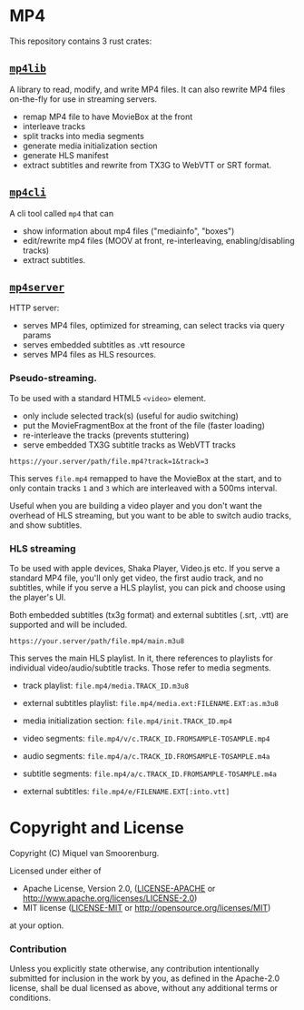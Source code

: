 # MP4

This repository contains 3 rust crates:

## [`mp4lib`](mp4lib/)

A library to read, modify, and write MP4 files. It can also rewrite MP4 files
on-the-fly for use in streaming servers.

- remap MP4 file to have MovieBox at the front
- interleave tracks
- split tracks into media segments
- generate media initialization section
- generate HLS manifest
- extract subtitles and rewrite from TX3G to WebVTT or SRT format.

## [`mp4cli`](mp4cli/)

A cli tool called `mp4` that can

- show information about mp4 files ("mediainfo", "boxes")
- edit/rewrite mp4 files (MOOV at front, re-interleaving, enabling/disabling tracks)
- extract subtitles.

## [`mp4server`](mp4server/)

HTTP server:

- serves MP4 files, optimized for streaming, can select tracks via query params
- serves embedded subtitles as .vtt resource
- serves MP4 files as HLS resources.

### Pseudo-streaming.

To be used with a standard HTML5 `<video>` element.

- only include selected track(s) (useful for audio switching)
- put the MovieFragmentBox at the front of the file (faster loading)
- re-interleave the tracks (prevents stuttering)
- serve embedded TX3G subtitle tracks as WebVTT tracks

```
https://your.server/path/file.mp4?track=1&track=3
```
This serves `file.mp4` remapped to have the MovieBox at the start, and to only
contain tracks `1` and `3` which are interleaved with a 500ms interval.

Useful when you are building a video player and you don't want the overhead of
HLS streaming, but you want to be able to switch audio tracks, and show
subtitles.

### HLS streaming

To be used with apple devices, Shaka Player, Video.js etc. If you serve
a standard MP4 file, you'll only get video, the first audio track, and
no subtitles, while if you serve a HLS playlist, you can pick and
choose using the player's UI.

Both embedded subtitles (tx3g format) and external subtitles (.srt, .vtt)
are supported and will be included.

```
https://your.server/path/file.mp4/main.m3u8
```
This serves the main HLS playlist. In it, there references to playlists for individual
video/audio/subtitle tracks. Those refer to media segments.

- track playlist: `file.mp4/media.TRACK_ID.m3u8`
- external subtitles playlist: `file.mp4/media.ext:FILENAME.EXT:as.m3u8`
- media initialization section: `file.mp4/init.TRACK_ID.mp4`

- video segments: `file.mp4/v/c.TRACK_ID.FROMSAMPLE-TOSAMPLE.mp4`
- audio segments: `file.mp4/a/c.TRACK_ID.FROMSAMPLE-TOSAMPLE.m4a`
- subtitle segments: `file.mp4/a/c.TRACK_ID.FROMSAMPLE-TOSAMPLE.m4a`
- external subtitles: `file.mp4/e/FILENAME.EXT[:into.vtt]`

# Copyright and License

Copyright (C) Miquel van Smoorenburg.

Licensed under either of

 * Apache License, Version 2.0, ([LICENSE-APACHE](Licenses/LICENSE-APACHE) or http://www.apache.org/licenses/LICENSE-2.0)
 * MIT license ([LICENSE-MIT](Licenses/LICENSE-MIT) or http://opensource.org/licenses/MIT)

at your option.

### Contribution

Unless you explicitly state otherwise, any contribution intentionally submitted
for inclusion in the work by you, as defined in the Apache-2.0 license, shall be
dual licensed as above, without any additional terms or conditions.
